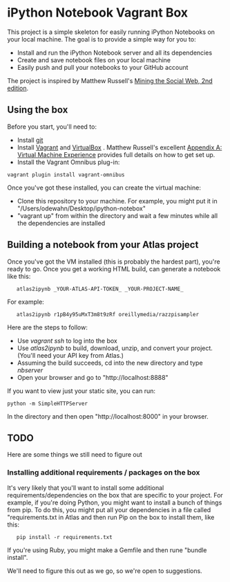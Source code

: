 # iPython Notebook Vagrant Box

This project is a simple skeleton for easily running iPython Notebooks on your local machine.  The goal is to provide a simple way for you to:

* Install and run the iPython Notebook server and all its dependencies
* Create and save notebook files on your local machine
* Easily push and pull your notebooks to your GitHub account

The project is inspired by Matthew Russell's [Mining the Social Web, 2nd edition](https://github.com/ptwobrussell/Mining-the-Social-Web-2nd-Edition).  

## Using the box

Before you start, you'll need to:

* Install [git](http://git-scm.org)
* Install [Vagrant](http://www.vagrantup.com/) and [VirtualBox](https://www.virtualbox.org/) .  Matthew Russell's excellent [Appendix A: Virtual Machine Experience](http://nbviewer.ipython.org/github/ptwobrussell/Mining-the-Social-Web-2nd-Edition/blob/master/ipynb/_Appendix%20A%20-%20Virtual%20Machine%20Experience.ipynb) provides full details on how to get set up.  
* Install the Vagrant Omnibus plug-in:

```
vagrant plugin install vagrant-omnibus
```

Once you've got these installed, you can create the virtual machine:

* Clone this repository to your machine.  For example, you might put it in "/Users/odewahn/Desktop/ipython-notebox"
* "vagrant up" from within the directory and wait a few minutes while all the dependencies are installed

## Building a notebook from your Atlas project

Once you've got the VM installed (this is probably the hardest part), you're ready to go.  Once you get a working HTML build, can generate a notebook like this:

```
   atlas2ipynb _YOUR-ATLAS-API-TOKEN_ _YOUR-PROJECT-NAME_
```

For example:

```
   atlas2ipynb r1pB4y95uMxT3m8t9zRf oreillymedia/razzpisampler
````

Here are the steps to follow:

* Use *vagrant ssh* to log into the box
* Use *atlas2ipynb* to build, download, unzip, and convert your project.  (You'll need your API key from Atlas.)
* Assuming the build succeeds, cd into the new directory and type *nbserver*
* Open your browser and go to "http://localhost:8888"

If you want to view just your static site, you can run:

```
python -m SimpleHTTPServer
```

In the directory and then open "http://localhost:8000" in your browser.



## TODO

Here are some things we still need to figure out

### Installing additional requirements / packages on the box

It's very likely that you'll want to install some additional requirements/dependencies on the box that are specific to your project.  For example, if you're doing Python, you might want to install a bunch of things from pip.  To do this, you might put all your dependencies in a file called "requirements.txt in Atlas and then run Pip on the box to install them, like this:

```
   pip install -r requirements.txt
```

If you're using Ruby, you might make a Gemfile and then rune "bundle install". 

We'll need to figure this out as we go, so we're open to suggestions. 